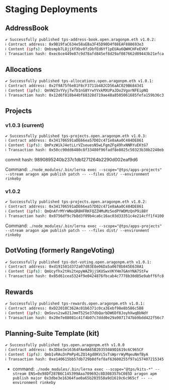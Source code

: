 # Staging Deployments

## AddressBook

```sh
✔ Successfully published tps-address-book.open.aragonpm.eth v1.0.2:
ℹ Contract address: 0x9B19faC634e58aEBa3F45D90D4f08EAF888693e3
ℹ Content (ipfs): Qmbsmpb7L8jjXfXbv8fzDbfEd6Yf1pEUAu6QWHCHFeEVKY
ℹ Transaction hash: 0xec6ce449e87c9d78afd845ef8d29af087662d09443b21efca93989a5098e8ec4
```

## Allocations

```sh
✔ Successfully published tps-allocations.open.aragonpm.eth v1.0.1: 
ℹ Contract address: 0x2f9A75f6e81F8cF3711b482CD56aAC029B6843d1
ℹ Content (ipfs): QmVW23vYVyjTw7b1nG8YrwYVxkMXUPaJDo2VgorNFEipNQ
ℹ Transaction hash: 0x12d6f818b44bf68328d719ae48a8505061685fefa159b36c36a68d60c78abb3d
```

## Projects

### v1.0.3 (current)

```sh
✔ Successfully published tps-projects.open.aragonpm.eth v1.0.3: 
ℹ Contract address: 0x341706591aDE66ea57D02c471e8aAa0C484DE861
ℹ Content (ipfs): QmPxzWikJ4etLLrVZseuesNSwLFgmZFg49hxNNRYuEKtG7
ℹ Transaction hash: 0x50cc90dd6480c8f33480f96fadf8e8025c50323b38b2240eb237c223d02efaa5
```

commit hash: 9890895240b237c1db1271264b2290d002eaf9d6

Command:
`./node_modules/.bin/lerna exec --scope="@tps/apps-projects" --stream aragon apm publish patch -- --files dist/ --environment rinkeby`


### v1.0.2

```sh
✔ Successfully published tps-projects.open.aragonpm.eth v1.0.2: 
ℹ Contract address: 0x341706591aDE66ea57D02c471e8aAa0C484DE861
ℹ Content (ipfs): QmQnAfrMYrWNoQR8HFRKFQZZHMuMz5edPYWDMzQnP9i88Y
ℹ Transaction hash: 0x0756df9c7b8d3f09b4ca6c16ac03d33351c4e214cff1f4100430bd41d203e332
```

Command:
`./node_modules/.bin/lerna exec --scope="@tps/apps-projects" --stream aragon apm publish patch -- --files dist/ --environment rinkeby`


## DotVoting (formerly RangeVoting)
```sh
✔ Successfully published tps-dot-voting.open.aragonpm.eth v1.0.1: 
ℹ Contract address: 0xd191581d372a07d83E8e06Da5a0678b845E638A1
ℹ Content (ipfs): QmUcyfhx2tHs2tepyWAZ9jjSKUSwxVKYHm7GAnYNA7StFw
ℹ Transaction hash: 0x05d61cea5324f9e0424876fbcab4c7778b30d85e9abff6fc8f88cf49de7aecc0
```
## Rewards

```sh
✔ Successfully published tps-rewards.open.aragonpm.eth v1.0.1: 
ℹ Contract address: 0xD22010C362Ac01b6371c0ca3Eebf98e8b586c5B8
ℹ Content (ipfs): QmSovs2sw821JmmT52Se37dbQarbDW6Df8JoyhXwqBbNdY
ℹ Transaction hash: 0x20e7e88081c41f4b07c7ddd0e29a9071747bb9bdd422f56c7a865d939f44ae04
```

## Planning-Suite Template (kit)

```sh
✔ Successfully published tps.open.aragonpm.eth v1.0.0
ℹ Contract address: 0x3Dbe3e16364FAe0A65B203550A9D1619c6C965CF
ℹ Content (ipfs): Qmb1vRAu3nPmPp4LZQ14gd8KVi5sTsWprrWyMqeuNmfByA
ℹ Transaction hash: 0xe140615bb57db729b8dfef8af63600255f97a1574072153451f91b007645bb42
```

- command: `./node_modules/.bin/lerna exec --scope="@tps/kits-*" --stream ENS=0x98Df287B6C145399Aaa709692c8D308357bC085D aragon apm publish major 0x3dbe3e16364fae0a65b203550a9d1619c6c965cf -- --environment rinkeby`
